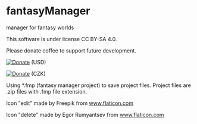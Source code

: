 # fantasyManager
manager for fantasy worlds

This software is under license CC BY-SA 4.0.

Please donate coffee to support future development.

[![Donate](https://img.shields.io/badge/Donate-PayPal-green.svg)](https://www.paypal.com/cgi-bin/webscr?cmd=_s-xclick&hosted_button_id=7PZ4ZRLFTXR32) (USD)

[![Donate](https://img.shields.io/badge/Donate-PayPal-green.svg)](https://www.paypal.com/cgi-bin/webscr?cmd=_s-xclick&hosted_button_id=ZJJK5NN5F78L8) (CZK)



Using *.fmp (fantasy manager project) to save project files. Project files are .zip files with .fmp file extension.


Icon "edit" made by Freepik from www.flaticon.com 

Icon "delete" made by Egor Rumyantsev from www.flaticon.com 
